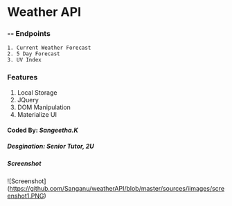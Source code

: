 # Weather API

 ### -- Endpoints
    1. Current Weather Forecast
    2. 5 Day Forecast
    3. UV Index

### Features
1. Local Storage
2. JQuery
3. DOM Manipulation
4. Materialize UI

#### Coded By: *Sangeetha.K*
##### Desgination: Senior Tutor, 2U
##### Screenshot
![Screenshot] (https://github.com/Sanganu/weatherAPI/blob/master/sources/iimages/screenshot1.PNG)


